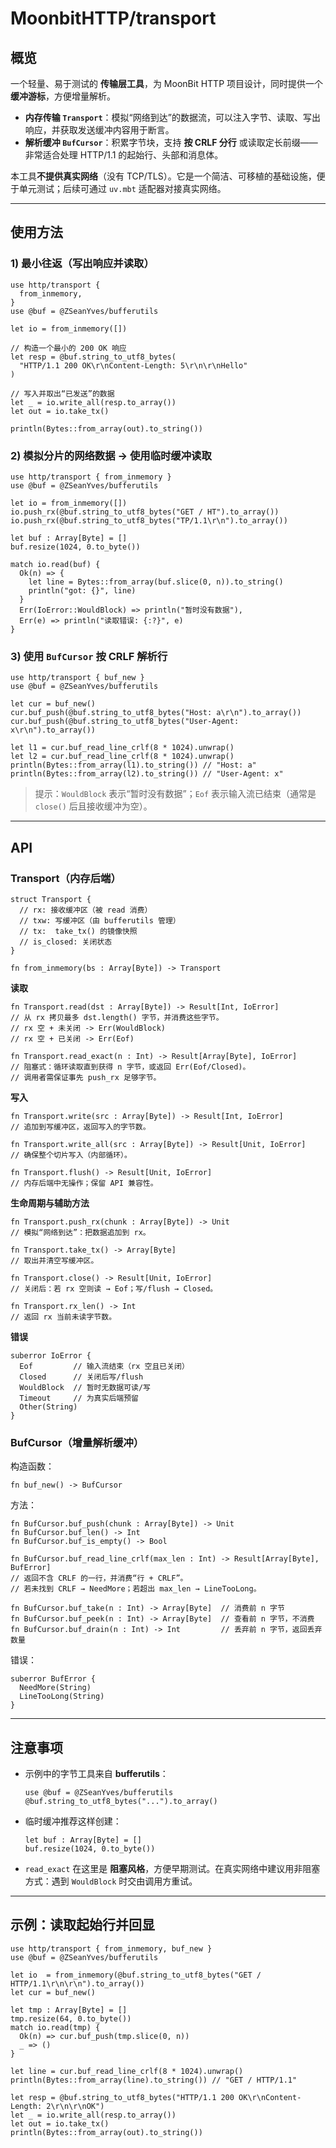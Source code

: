 # MoonbitHTTP/transport

## 概览

一个轻量、易于测试的 **传输层工具**，为 MoonBit HTTP 项目设计，同时提供一个 **缓冲游标**，方便增量解析。

* **内存传输 `Transport`**：模拟“网络到达”的数据流，可以注入字节、读取、写出响应，并获取发送缓冲内容用于断言。
* **解析缓冲 `BufCursor`**：积累字节块，支持 **按 CRLF 分行** 或读取定长前缀——非常适合处理 HTTP/1.1 的起始行、头部和消息体。

本工具**不提供真实网络**（没有 TCP/TLS）。它是一个简洁、可移植的基础设施，便于单元测试；后续可通过 `uv.mbt` 适配器对接真实网络。

---

## 使用方法

### 1) 最小往返（写出响应并读取）

```moonbit
use http/transport {
  from_inmemory,
}
use @buf = @ZSeanYves/bufferutils

let io = from_inmemory([])

// 构造一个最小的 200 OK 响应
let resp = @buf.string_to_utf8_bytes(
  "HTTP/1.1 200 OK\r\nContent-Length: 5\r\n\r\nHello"
)

// 写入并取出“已发送”的数据
let _ = io.write_all(resp.to_array())
let out = io.take_tx()

println(Bytes::from_array(out).to_string())
```

### 2) 模拟分片的网络数据 → 使用临时缓冲读取

```moonbit
use http/transport { from_inmemory }
use @buf = @ZSeanYves/bufferutils

let io = from_inmemory([])
io.push_rx(@buf.string_to_utf8_bytes("GET / HT").to_array())
io.push_rx(@buf.string_to_utf8_bytes("TP/1.1\r\n").to_array())

let buf : Array[Byte] = []
buf.resize(1024, 0.to_byte())

match io.read(buf) {
  Ok(n) => {
    let line = Bytes::from_array(buf.slice(0, n)).to_string()
    println("got: {}", line)
  }
  Err(IoError::WouldBlock) => println("暂时没有数据"),
  Err(e) => println("读取错误: {:?}", e)
}
```

### 3) 使用 `BufCursor` 按 CRLF 解析行

```moonbit
use http/transport { buf_new }
use @buf = @ZSeanYves/bufferutils

let cur = buf_new()
cur.buf_push(@buf.string_to_utf8_bytes("Host: a\r\n").to_array())
cur.buf_push(@buf.string_to_utf8_bytes("User-Agent: x\r\n").to_array())

let l1 = cur.buf_read_line_crlf(8 * 1024).unwrap()
let l2 = cur.buf_read_line_crlf(8 * 1024).unwrap()
println(Bytes::from_array(l1).to_string()) // "Host: a"
println(Bytes::from_array(l2).to_string()) // "User-Agent: x"
```

> 提示：`WouldBlock` 表示“暂时没有数据”；`Eof` 表示输入流已结束（通常是 `close()` 后且接收缓冲为空）。

---

## API

### Transport（内存后端）

```moonbit
struct Transport {
  // rx: 接收缓冲区（被 read 消费）
  // txw: 写缓冲区（由 bufferutils 管理）
  // tx:  take_tx() 的镜像快照
  // is_closed: 关闭状态
}

fn from_inmemory(bs : Array[Byte]) -> Transport
```

**读取**

```moonbit
fn Transport.read(dst : Array[Byte]) -> Result[Int, IoError]
// 从 rx 拷贝最多 dst.length() 字节，并消费这些字节。
// rx 空 + 未关闭 -> Err(WouldBlock)
// rx 空 + 已关闭 -> Err(Eof)

fn Transport.read_exact(n : Int) -> Result[Array[Byte], IoError]
// 阻塞式：循环读取直到获得 n 字节，或返回 Err(Eof/Closed)。
// 调用者需保证事先 push_rx 足够字节。
```

**写入**

```moonbit
fn Transport.write(src : Array[Byte]) -> Result[Int, IoError]
// 追加到写缓冲区，返回写入的字节数。

fn Transport.write_all(src : Array[Byte]) -> Result[Unit, IoError]
// 确保整个切片写入（内部循环）。

fn Transport.flush() -> Result[Unit, IoError]
// 内存后端中无操作；保留 API 兼容性。
```

**生命周期与辅助方法**

```moonbit
fn Transport.push_rx(chunk : Array[Byte]) -> Unit
// 模拟“网络到达”：把数据追加到 rx。

fn Transport.take_tx() -> Array[Byte]
// 取出并清空写缓冲区。

fn Transport.close() -> Result[Unit, IoError]
// 关闭后：若 rx 空则读 → Eof；写/flush → Closed。

fn Transport.rx_len() -> Int
// 返回 rx 当前未读字节数。
```

**错误**

```moonbit
suberror IoError {
  Eof         // 输入流结束（rx 空且已关闭）
  Closed      // 关闭后写/flush
  WouldBlock  // 暂时无数据可读/写
  Timeout     // 为真实后端预留
  Other(String)
}
```

### BufCursor（增量解析缓冲）

构造函数：

```moonbit
fn buf_new() -> BufCursor
```

方法：

```moonbit
fn BufCursor.buf_push(chunk : Array[Byte]) -> Unit
fn BufCursor.buf_len() -> Int
fn BufCursor.buf_is_empty() -> Bool

fn BufCursor.buf_read_line_crlf(max_len : Int) -> Result[Array[Byte], BufError]
// 返回不含 CRLF 的一行，并消费“行 + CRLF”。
// 若未找到 CRLF → NeedMore；若超出 max_len → LineTooLong。

fn BufCursor.buf_take(n : Int) -> Array[Byte]  // 消费前 n 字节
fn BufCursor.buf_peek(n : Int) -> Array[Byte]  // 查看前 n 字节，不消费
fn BufCursor.buf_drain(n : Int) -> Int         // 丢弃前 n 字节，返回丢弃数量
```

错误：

```moonbit
suberror BufError {
  NeedMore(String)
  LineTooLong(String)
}
```

---

## 注意事项

* 示例中的字节工具来自 **bufferutils**：

  ```moonbit
  use @buf = @ZSeanYves/bufferutils
  @buf.string_to_utf8_bytes("...").to_array()
  ```
* 临时缓冲推荐这样创建：

  ```moonbit
  let buf : Array[Byte] = []
  buf.resize(1024, 0.to_byte())
  ```
* `read_exact` 在这里是 **阻塞风格**，方便早期测试。在真实网络中建议用非阻塞方式：遇到 `WouldBlock` 时交由调用方重试。

---

## 示例：读取起始行并回显

```moonbit
use http/transport { from_inmemory, buf_new }
use @buf = @ZSeanYves/bufferutils

let io  = from_inmemory(@buf.string_to_utf8_bytes("GET / HTTP/1.1\r\n\r\n").to_array())
let cur = buf_new()

let tmp : Array[Byte] = []
tmp.resize(64, 0.to_byte())
match io.read(tmp) {
  Ok(n) => cur.buf_push(tmp.slice(0, n))
  _ => ()
}

let line = cur.buf_read_line_crlf(8 * 1024).unwrap()
println(Bytes::from_array(line).to_string()) // "GET / HTTP/1.1"

let resp = @buf.string_to_utf8_bytes("HTTP/1.1 200 OK\r\nContent-Length: 2\r\n\r\nOK")
let _ = io.write_all(resp.to_array())
let out = io.take_tx()
println(Bytes::from_array(out).to_string())
```

